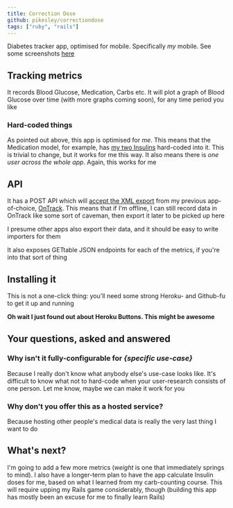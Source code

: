 ```yaml
---
title: Correction Dose
github: pikesley/correctiondose
tags: ["ruby", "rails"]
---
```

Diabetes tracker app, optimised for mobile. Specifically _my_ mobile. See some screenshots [here](https://github.com/pikesley/correctiondose/blob/master/SCREENSHOTS.md)

## Tracking metrics

It records Blood Glucose, Medication, Carbs etc. It will plot a graph of Blood Glucose over time (with more graphs coming soon), for any time period you like

### Hard-coded things

As pointed out above, this app is optimised for _me_. This means that the Medication model, for example, has [my two Insulins](https://github.com/pikesley/correctiondose/blob/25b4c5c7e2391fe263dc0cea1ae79ce7624771d7/app/models/medication_event.rb#L8-L13) hard-coded into it. This is trivial to change, but it works for me this way. It also means there is _one user across the whole app_. Again, this works for me

## API

It has a POST API which will [accept the XML export](https://github.com/pikesley/correctiondose/blob/25b4c5c7e2391fe263dc0cea1ae79ce7624771d7/lib/ontrack/importer.rb) from my previous app-of-choice, [OnTrack](https://play.google.com/store/apps/details?id=com.gexperts.ontrack&hl=en_GB). This means that if I'm offline, I can still record data in OnTrack like some sort of caveman, then export it later to be picked up here

I presume other apps also export their data, and it should be easy to write importers for them

It also exposes GETtable JSON endpoints for each of the metrics, if you're into that sort of thing

## Installing it

This is not a one-click thing: you'll need some strong Heroku- and Github-fu to get it up and running

**Oh wait I just found out about Heroku Buttons. This might be awesome**

## Your questions, asked and answered

### Why isn't it fully-configurable for _{specific use-case}_

Because I really don't know what anybody else's use-case looks like. It's difficult to know what not to hard-code when your user-research consists of one person. Let me know, maybe we can make it work for you

### Why don't you offer this as a hosted service?

Because hosting other people's medical data is really the very last thing I want to do

## What's next?

I'm going to add a few more metrics (_weight_ is one that immediately springs to mind). I also have a longer-term plan to have the app calculate Insulin doses for me, based on what I learned from my carb-counting course. This will require upping my Rails game considerably, though (building this app has mostly been an excuse for me to finally learn Rails)
